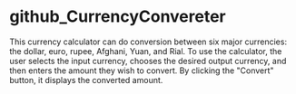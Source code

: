 # github_CurrencyConvereter
 This currency calculator can do conversion between six major currencies: the dollar, euro, rupee, Afghani, Yuan, and Rial. To use the calculator, the user selects the input currency, chooses the desired output currency, and then enters the amount they wish to convert. By clicking the "Convert" button, it displays the converted amount. 
